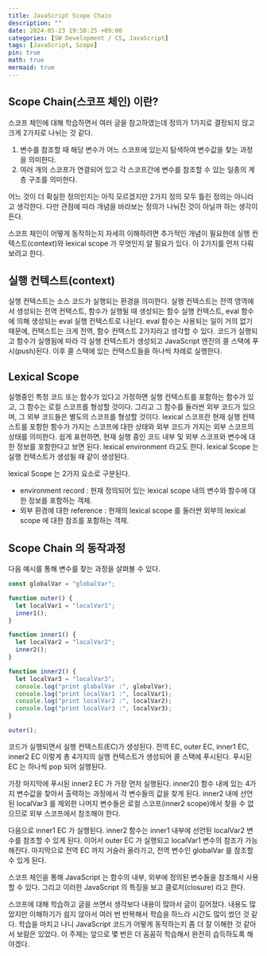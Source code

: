 ```yaml
---
title: JavaScript Scope Chain
description: ""
date: 2024-05-23 19:50:25 +09:00
categories: [SW Development / CS, JavaScript]
tags: [JavaScript, Scope]
pin: true
math: true
mermaid: true
---
```


## Scope Chain(스코프 체인) 이란?

스코프 체인에 대해 학습하면서 여러 글을 참고하였는데 정의가 1가지로 결정되지 않고 크게 2가지로 나뉘는 것 같다.

1. 변수를 참조할 때 해당 변수가 어느 스코프에 있는지 탐색하여 변수값을 찾는 과정을 의미한다.
2. 여러 개의 스코프가 연결되어 있고 각 스코프간에 변수를 참조할 수 있는 일종의 계층 구조를 의미한다.

어느 것이 더 확실한 정의인지는 아직 모르겠지만 2가지 정의 모두 틀린 정의는 아니라고 생각한다. 다만 관점에 따라 개념을 바라보는 정의가
나눠진 것이 아닐까 하는 생각이 든다.

스코프 체인이 어떻게 동작하는지 자세히 이해하려면 추가적인 개념이 필요한데 실행 컨텍스트(context)와
lexical scope 가 무엇인지 알 필요가 있다. 이 2가지를 먼저 다뤄보려고 한다.

## 실행 컨텍스트(context)

실행 컨텍스트는 소스 코드가 실행되는 환경을 의미한다. 실행 컨텍스트는 전역 영역에서 생성되는 전역 컨택스트, 함수가 실행될 때 생성되는 함수 실행 컨텍스트, eval 함수에 의해 생성되는 eval 실행 컨텍스트로 나뉜다.
eval 함수는 사용되는 일이 거의 없기 때문에, 컨텍스트는 크게 전역, 함수 컨텍스트 2가지라고 생각할 수 있다. 코드가 실행되고 함수가 실행됨에 따라 각 실행 컨텍스트가 생성되고 JavaScript 엔진의 콜 스택에 푸시(push)된다. 이후 콜 스택에 있는 컨택스트들을 하나씩 차례로 실행한다.

## Lexical Scope

실행중인 특정 코드 또는 함수가 있다고 가정하면 실행 컨텍스트를 포함하는 함수가 있고, 그 함수는 로컬 스코프를 형성할 것이다. 그리고 그 함수를 둘러싼 외부 코드가 있으며, 그 외부 코드들은 별도의 스코프를 형성할 것이다. lexical 스코프란 현재 실행 컨텍스트를 포함한 함수가 가지는 스코프에 대한 상태와 외부 코드가 가지는 외부 스코프의 상태를 의미한다. 쉽게 표현하면, 현재 실행 중인 코드 내부 및 외부 스코프와 변수에 대한 정보를 포함한다고 보면 된다. lexical environment 라고도 한다. lexical Scope 는 실행 컨택스트가 생성될 때 같이 생성된다.

lexical Scope 는 2가지 요소로 구분된다.

- environment record : 현재 정의되어 있는 lexical scope 내의 변수와 함수에 대한 정보를 포함하는 객체.
- 외부 환경에 대한 reference : 현재의 lexical scope 를 둘러싼 외부의 lexical scope 에 대한 참조를 포함하는 객체.

## Scope Chain 의 동작과정

다음 예시를 통해 변수를 찾는 과정을 살펴볼 수 있다.

```js
const globalVar = "globalVar";

function outer() {
  let localVar1 = "localVar1";
  inner1();
}

function inner1() {
  let localVar2 = "localVar2";
  inner2();
}

function inner2() {
  let localVar3 = "localVar3";
  console.log("print globalVar :", globalVar);
  console.log("print localVar1 :", localVar1);
  console.log("print localVar2 :", localVar2);
  console.log("print localVar3 :", localVar3);
}

outer();
```

코드가 실행되면서 실행 컨텍스트(EC)가 생성된다. 전역 EC, outer EC, inner1 EC, inner2 EC 이렇게 총 4가지의 실행 컨텍스트가 생성되어 콜 스택에 푸시된다. 푸시된 EC 는 하나씩 pop 되어 실행된다.

가장 마지막에 푸시된 inner2 EC 가 가장 먼저 실행된다. inner2() 함수 내에 있는 4가지 변수값을 찾아서 출력하는 과정에서 각 변수들의 값을 찾게 된다. inner2 내에 선언된 localVar3 를 제외한 나머지 변수들은 로컬 스코프(inner2 scope)에서 찾을 수 없으므로 외부 스코프에서 참조해야 한다.

다음으로 inner1 EC 가 실행된다. inner2 함수는 inner1 내부에 선언된 localVar2 변수를 참조할 수 있게 된다. 이어서 outer EC 가 실행되고 localVar1 변수의 참조가 가능해진다. 마지막으로 전역 EC 까지 거슬러 올라가고, 전역 변수인 globalVar 를 참조할 수 있게 된다.

스코프 체인을 통해 JavaScript 는 함수의 내부, 외부에 정의된 변수들을 참조해서 사용할 수 있다. 그리고 이러한 JavaScript 의 특징을 보고 클로저(closure) 라고 한다.

스코프에 대해 학습하고 글을 쓰면서 생각보다 내용이 많아서 글이 길어졌다. 내용도 많았지만 이해하기가 쉽지 않아서 여러 번 반복해서 학습을 하느라 시간도 많이 썼던 것 같다. 학습을 마치고 나니 JavaScript 코드가 어떻게 동작하는지 좀 더 잘 이해한 것 같아서 보람은 있었다. 이 주제는 앞으로 몇 번은 더 꼼꼼히 학습해서 완전히 습득하도록 해야겠다.

